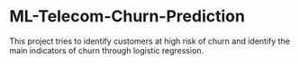 # ML-Telecom-Churn-Prediction
 This project tries to identify customers at high risk of churn and identify the main indicators of churn through logistic regression.
